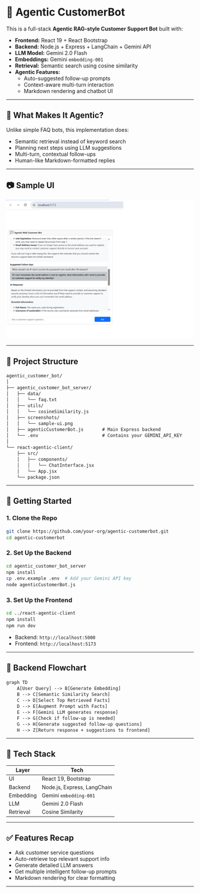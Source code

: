 
# 🤖 Agentic CustomerBot

This is a full-stack **Agentic RAG-style Customer Support Bot** built with:

- **Frontend:** React 19 + React Bootstrap
- **Backend:** Node.js + Express + LangChain + Gemini API
- **LLM Model:** Gemini 2.0 Flash
- **Embeddings:** Gemini `embedding-001`
- **Retrieval:** Semantic search using cosine similarity
- **Agentic Features:** 
  - Auto-suggested follow-up prompts
  - Context-aware multi-turn interaction
  - Markdown rendering and chatbot UI

---

## 🧠 What Makes It Agentic?

Unlike simple FAQ bots, this implementation does:
- Semantic retrieval instead of keyword search
- Planning next steps using LLM suggestions
- Multi-turn, contextual follow-ups
- Human-like Markdown-formatted replies

---

## 📷 Sample UI

![CustomerBot UI](./agentic_customer_bot_server/screenshots/sample-ui.png)

---

## 📂 Project Structure

```
agentic_customer_bot/
│
├── agentic_customer_bot_server/
│   ├── data/
│   │   └── faq.txt
│   ├── utils/
│   │   └── cosineSimilarity.js
│   ├── screenshots/
│   │   └── sample-ui.png
│   ├── agenticCustomerBot.js       # Main Express backend
│   └── .env                        # Contains your GEMINI_API_KEY
│
└── react-agentic-client/
    ├── src/
    │   ├── components/
    │   │   └── ChatInterface.jsx
    │   └── App.jsx
    └── package.json
```

---

## 🚀 Getting Started

### 1. Clone the Repo

```bash
git clone https://github.com/your-org/agentic-customerbot.git
cd agentic-customerbot
```

### 2. Set Up the Backend

```bash
cd agentic_customer_bot_server
npm install
cp .env.example .env  # Add your Gemini API key
node agenticCustomerBot.js
```

### 3. Set Up the Frontend

```bash
cd ../react-agentic-client
npm install
npm run dev
```

- Backend: `http://localhost:5000`
- Frontend: `http://localhost:5173`

---

## 🔁 Backend Flowchart

```mermaid
graph TD
    A[User Query] --> B[Generate Embedding]
    B --> C[Semantic Similarity Search]
    C --> D[Select Top Retrieved Facts]
    D --> E[Augment Prompt with Facts]
    E --> F[Gemini LLM generates response]
    F --> G[Check if follow-up is needed]
    G --> H[Generate suggested follow-up questions]
    H --> Z[Return response + suggestions to frontend]
```

---

## 📘 Tech Stack

| Layer    | Tech                           |
|----------|--------------------------------|
| UI       | React 19, Bootstrap            |
| Backend  | Node.js, Express, LangChain    |
| Embedding| Gemini `embedding-001`         |
| LLM      | Gemini 2.0 Flash               |
| Retrieval| Cosine Similarity              |

---

## ✅ Features Recap

- Ask customer service questions
- Auto-retrieve top relevant support info
- Generate detailed LLM answers
- Get multiple intelligent follow-up prompts
- Markdown rendering for clear formatting

---

